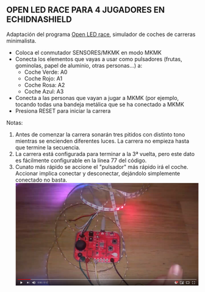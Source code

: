 ## OPEN LED RACE PARA 4 JUGADORES EN ECHIDNASHIELD

Adaptación del programa [Open LED race](https://openledrace.net/), simulador de coches de carreras minimalista.
  * Coloca el conmutador SENSORES/MKMK en modo MKMK
  * Conecta los elementos que vayas a usar como pulsadores (frutas, gominolas, papel de aluminio, otras personas...) a:
    - Coche Verde: A0
    - Coche Rojo: A1
    - Coche Rosa: A2
    - Coche Azul: A3
  * Conecta a las personas que vayan a jugar a MKMK (por ejemplo, tocando todas una bandeja metálica que se ha conectado a MKMK
  * Presiona RESET para iniciar la carrera
  
  Notas: 
  1. Antes de comenzar la carrera sonarán tres pitidos con distinto tono mientras se encienden diferentes luces. La carrera no empieza hasta que termine la secuencia.
  2. La carrera está configurada para terminar a la 3ª vuelta, pero este dato es fácilmente configurable en la línea 77 del código.
  3. Cunato más rápido se accione el "pulsador" más rápido irá el coche. Accionar implica conectar y desconectar, dejándolo simplemente conectado no basta.
  [![IMAGEN](https://github.com/EchidnaShield/Recursos/blob/master/Programas_y_Aplicaciones/Echidna_OLR_4P/Imagen.png)](https://youtu.be/nXkhMWL6HnI)
   
